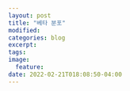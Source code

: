 ```yaml
---
layout: post
title: "베타 분포"
modified:
categories: blog
excerpt:
tags:
image:
  feature:
date: 2022-02-21T018:08:50-04:00
---
```


